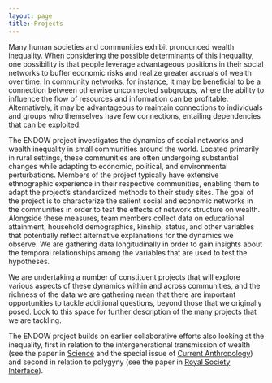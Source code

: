 ```yaml
---
layout: page
title: Projects
---
```


Many human societies and communities exhibit pronounced wealth inequality. When considering the possible determinants of this inequality, one possibility is that people leverage advantageous positions in their social networks to buffer economic risks and realize greater accruals of wealth over time. In community networks, for instance, it may be beneficial to be a connection between otherwise unconnected subgroups, where the ability to influence the flow of resources and information can be profitable. Alternatively, it may be advantageous to maintain connections to individuals and groups who themselves have few connections, entailing dependencies that can be exploited.

The ENDOW project investigates the dynamics of social networks and wealth inequality in small communities around the world. Located primarily in rural settings, these communities are often undergoing substantial changes while adapting to economic, political, and environmental perturbations. Members of the project typically have extensive ethnographic experience in their respective communities, enabling them to adapt the project’s standardized methods to their study sites. The goal of the project is to characterize the salient social and economic networks in the communities in order to test the effects of network structure on wealth. Alongside these measures, team members collect data on educational attainment, household demographics, kinship, status, and other variables that potentially reflect alternative explanations for the dynamics we observe. We are gathering data longitudinally in order to gain insights about the temporal relationships among the variables that are used to test the hypotheses.

We are undertaking a number of constituent projects that will explore various aspects of these dynamics within and across communities, and the richness of the data we are gathering mean that there are important opportunities to tackle additional questions, beyond those that we originally posed. Look to this space for further description of the many projects that we are tackling.

The ENDOW project builds on earlier collaborative efforts also looking at the inequality, first in relation to the intergenerational transmission of wealth (see the paper in [Science](http://www.sciencemag.org/cgi/content/abstract/326/5953/682) and the special issue of [Current Anthropology](https://www.journals.uchicago.edu/toc/ca/2010/51/1)) and second in relation to polygyny (see the paper in [Royal Society Interface](https://royalsocietypublishing.org/doi/10.1098/rsif.2018.0035)). 
